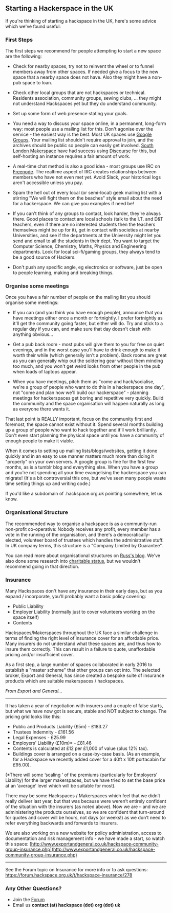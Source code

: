 ## Starting a Hackerspace in the UK

If you're thinking of starting a hackspace in the UK, here's some advice which we've found useful:

### First Steps

The first steps we recommend for people attempting to start a new space are the following:

*   Check for nearby spaces, try not to reinvent the wheel or to funnel members away from other spaces. If needed give a focus to the new space that a nearby space does not have. Also they might have a non-pub space to loan.

*   Check other local groups that are not hackspaces or technical. Residents association, community groups, sewing clubs, ... they might not understand Hackspaces yet but they do understand community.

*   Set up some form of web presence stating your goals.

*   You need a way to discuss your space online, in a permanent, long-form way: most people use a mailing list for this. Don't agonise over the service - the easiest way is the best. Most UK spaces use [Google Groups](https://groups.google.com). Your mailing list shouldn't require approval to join, and the archives should be public so people can easily get involved. [South London Makerspace](http://southlondonmakerspace.org/2015/06/18/introducing-discourse/) have had success using [Discourse](https://www.discourse.org/) for this, but self-hosting an instance requires a fair amount of work.

*   A real-time chat method is also a good idea - most groups use IRC on [Freenode](http://www.freenode.net). The realtime aspect of IRC creates relationships between members who have not even met yet. Avoid Slack, your historical logs aren't accessible unless you pay.

*   Spam the hell out of every local (or semi-local) geek mailing list with a stirring "We will fight them on the beaches" style email about the need for a hackerspace. We can give you examples if need be!

*   If you can't think of any groups to contact, look harder, they're always there. Good places to contact are local schools (talk to the I.T. and D&T teachers, even if there are no interested students then the teachers themselves might be up for it), get in contact with societies at nearby Universities, and see if the departments at the University might let you send and email to all the students in their dept. You want to target the Computer Science, Chemistry, Maths, Physics and Engineering departments. Look for local sci-fi/gaming groups, they always tend to be a good source of Hackers.

*   Don't push any specific angle, eg electronics or software, just be open to people learning, making and breaking things.

### Organise some meetings

Once you have a fair number of people on the mailing list you should organise some meetings:

*   If you can (and you think you have enough people), announce that you have meetings either once a month or fortnightly. I prefer fortnightly as it'll get the community going faster, but either will do. Try and stick to a regular day if you can, and make sure that day doesn't clash with anything obvious...

*   Get a pub back room - most pubs will give them to you for free on quiet evenings, and in the worst case you'll have to drink enough to make it worth their while (which generally isn't a problem). Back rooms are great as you can generally whip out the soldering gear without them minding too much, and you won't get weird looks from other people in the pub when loads of laptops appear.

*   When you have meetings, pitch them as "come and hack/socialise, we're a group of people who want to do this in a hackerspace one day", not "come and plan how we'll build our hackerspace" - planning meetings for hackerspaces get boring and repetitive very quickly. Build the community and the space organisation will happen naturally as long as everyone there wants it.

That last point is REALLY important, focus on the community first and foremost, the space cannot exist without it. Spend several months building up a group of people who want to hack together and it'll work brilliantly. Don't even start planning the physical space until you have a community of enough people to make it viable.

When it comes to setting up mailing lists/blogs/websites, getting it done quickly and in an easy to use manner matters much more than doing it "properly" on your own servers. A google group is fine for the first few months, as is a tumblr blog and everything else. When you have a group and you're not spending all your time evangelising the hackerspace you can migrate! (It's a bit controversial this one, but we've seen many people waste time setting things up and writing code.)

If you'd like a subdomain of .hackspace.org.uk pointing somewhere, let us know.

### Organisational Structure

The recommended way to organise a hackspace is as a community-run non-profit co-operative: Nobody receives any profit, every member has a vote in the running of the organisation, and there's a democratically-elected, volunteer board of trustees which handles the administrative stuff. In UK company terms, this structure is a "Company Limited by Guarantee".

You can read more about organisational structures on [Russ's blog](http://russ.garrett.co.uk/2009/10/25/starting-a-non-profit-in-the-uk/). We've also done some research into [charitable status](charitable_status "wikilink"), but we wouldn't recommend going in that direction.

### Insurance

Many Hackspaces don't have any insurance in their early days, but as you expand / incorporate, you'll probably want a basic policy covering:

*   Public Liability
*   Employer Liability (normally just to cover volunteers working on the space itself)
*   Contents

Hackspaces/Makerspaces throughout the UK face a similar challenge in terms of finding the right level of insurance cover for an affordable price. Many insurers do not understand what these spaces are, and thus how to insure them correctly. This can result in a failure to quote, unaffordable pricing and/or insufficient cover.

As a first step, a large number of spaces collaborated in early 2016 to establish a "master scheme" that other groups can opt into.  The selected broker, Export and General, has since created a bespoke suite of insurance products which are suitable makerspaces / hackspaces.

*From Export and General...*

---

It has taken a year of negotiation with insurers and a couple of false starts, but what we have now got is secure, stable and NOT subject to change. The pricing grid looks like this:

* Public and Products Liability (£5m) - £183.27
* Trustees Indemnity - £161.56
* Legal Expenses - £25.99
* Employers' Liability (£10m)* - £81.46
* Contents is calculated at £12 per £1,000 of value (plus 12% tax).
* Buildings cover is arranged on a case-by-case basis. (As an example, for a Hackspace we recently added cover for a 40ft x 10ft portacabin for £95.00).

(*There will some ‘scaling ‘ of the premiums (particularly for Employers’ Liability) for the larger makerspaces, but we have tried to set the base price at an ‘average’ level which will be suitable for most).

There may be some Hackspaces / Makerspaces which feel that we didn’t really deliver last year, but that was because were weren’t entirely confident of the situation with the insurers (as noted above). Now we are – and we are administering the products ourselves, so we are confident that turn-around for quotes and cover will be hours, not days (or weeks!) as we don’t need to refer everything backwards and forwards to insurers.

We are also working on a new website for policy administration, access to documentation and risk management info - we have made a start, so watch this space: [http://www.exportandgeneral.co.uk/hackspace-community-group-insurance.php](http://www.exportandgeneral.co.uk/hackspace-community-group-insurance.php)

---

See the Forum topic on Insurance for more info or to ask questions: https://forum.hackspace.org.uk/t/hackspace-insurance/278


### Any Other Questions?

*   Join the [Forum](https://forum.hackspace.org.uk/)
*   Email us **contact (at) hackspace (dot) org (dot) uk**
